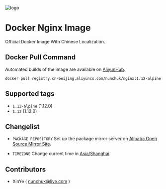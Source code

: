 ![logo](https://user-images.githubusercontent.com/16042528/27022236-a3f1b0ca-4f7f-11e7-86d4-4b120e1951f9.png)

# Docker Nginx Image

Official Docker Image With Chinese Localization.

## Docker Pull Command

Automated builds of the image are available on [AliyunHub](https://dev.aliyun.com/search.html).

`docker pull registry.cn-beijing.aliyuncs.com/nunchuk/nginx:1.12-alpine`

## Supported tags

* `1.12-alpine` (1.12.0)
* `1.12` (1.12.0)

## Changelist

* `PACKAGE REPOSITORY`
	Set up the package mirror server on [Alibaba Open Source Mirror Site](https://mirrors.aliyun.com/).

* `TIMEZONE`
	Change current time in [Asia/Shanghai](http://wiki.alpinelinux.org/wiki/Setting_the_timezone).	

Contributors
-------------------
* XinYe ( nunchuk@live.com )